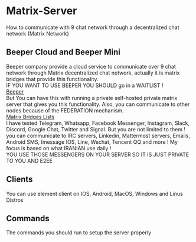 # Matrix-Server
How to communicate with 9 chat network through a decentralized chat network (Matrix Network)

## Beeper Cloud and Beeper Mini
Beeper company provide a cloud service to communicate over 9 chat network through Matrix decentralized chat network, actually it is  matrix bridges that 
provide this functionality.<br/>
IF YOU WANT TO USE BEEPER YOU SHOULD go in a WAITLIST ! <br>
[Beeper](https://beeper.com)<br/>
But You can have this with running a private self-hosted private matrix server that gives you this functionality. Also, you can communicate to other nodes because of the FEDERATION 
mechanism.<br/>
[Matrix Bridges Lists](https://matrix.org/ecosystem/bridges/)<br/>
I have tested Telegram, Whatsapp, Facebook Messenger, Instagram, Slack, Discord, Google Chat, Twitter and Signal.
But you are not limited to them !<br/>
you can communicate to IRC servers, Linkedin, Mattermost servers, Emails, Android SMS, Imessage IOS, Line, Wechat, Tencent QQ and more !
My focus is based on what IRANIAN use daily ! <br/>
YOU USE THOSE MESSENGERS ON YOUR SERVER SO IT IS JUST PRIVATE TO YOU AND E2EE

## Clients
You can use element client on IOS, Android, MacOS, Windows and Linus Distros

## Commands
The commands you should run to setup the server properly
